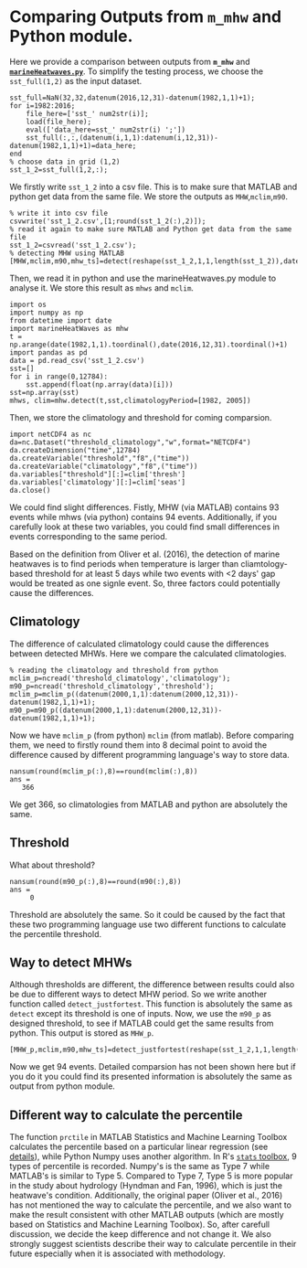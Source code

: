 Comparing Outputs from **`m_mhw`** and Python module.
==================================================================

Here we provide a comparison between outputs from **`m_mhw`** and [**`marineHeatwaves.py`**](https://github.com/ecjoliver/marineHeatWaves/blob/master/marineHeatWaves.py). To simplify the testing process, we choose the `sst_full(1,2)` as the input dataset. 

```
sst_full=NaN(32,32,datenum(2016,12,31)-datenum(1982,1,1)+1);
for i=1982:2016;
    file_here=['sst_' num2str(i)];
    load(file_here);
    eval(['data_here=sst_' num2str(i) ';'])
    sst_full(:,:,(datenum(i,1,1):datenum(i,12,31))-datenum(1982,1,1)+1)=data_here;
end
% choose data in grid (1,2)
sst_1_2=sst_full(1,2,:);
```

We firstly write `sst_1_2` into a csv file. This is to make sure that MATLAB and python get data from the same file. We store the outputs as `MHW`,`mclim`,`m90`.

```
% write it into csv file
csvwrite('sst_1_2.csv',[1;round(sst_1_2(:),2)]);
% read it again to make sure MATLAB and Python get data from the same file
sst_1_2=csvread('sst_1_2.csv');
% detecting MHW using MATLAB
[MHW,mclim,m90,mhw_ts]=detect(reshape(sst_1_2,1,1,length(sst_1_2)),datenum(1982,1,1):datenum(2016,12,31),datenum(1982,1,1),datenum(2005,12,31),datenum(1982,1,1),datenum(2016,12,31));

```

Then, we read it in python and use the marineHeatwaves.py module to analyse it. We store this result as `mhws` and `mclim`.

```
import os
import numpy as np
from datetime import date
import marineHeatWaves as mhw
t = np.arange(date(1982,1,1).toordinal(),date(2016,12,31).toordinal()+1)
import pandas as pd
data = pd.read_csv('sst_1_2.csv')
sst=[]
for i in range(0,12784):
    sst.append(float(np.array(data)[i]))
sst=np.array(sst)
mhws, clim=mhw.detect(t,sst,climatologyPeriod=[1982, 2005])
```

Then, we store the climatology and threshold for coming comparsion.

```
import netCDF4 as nc
da=nc.Dataset("threshold_climatology","w",format="NETCDF4")
da.createDimension("time",12784)
da.createVariable("threshold","f8",("time"))
da.createVariable("climatology","f8",("time"))
da.variables["threshold"][:]=clim['thresh']
da.variables['climatology'][:]=clim['seas']
da.close()
```

We could find slight differences. Fistly, MHW (via MATLAB) contains 93 events while mhws (via python) contains 94 events. Additionally, if you carefully look at these two variables, you could find small differences in events corresponding to the same period.

Based on the definition from Oliver et al. (2016), the detection of marine heatwaves is to find periods when temperature is larger than cliamtology-based threshold for at least 5 days while two events with <2 days' gap would be treated as one signle event. So, three factors could potentially cause the differences.

Climatology
-------------
The difference of calculated climatology could cause the differences between detected MHWs. Here we compare the calculated climatologies.

```
% reading the climatology and threshold from python
mclim_p=ncread('threshold_climatology','climatology');
m90_p=ncread('threshold_climatology','threshold');
mclim_p=mclim_p((datenum(2000,1,1):datenum(2000,12,31))-datenum(1982,1,1)+1);
m90_p=m90_p((datenum(2000,1,1):datenum(2000,12,31))-datenum(1982,1,1)+1);
```

Now we have `mclim_p` (from python) `mclim` (from matlab). Before comparing them, we need to firstly round them into 8 decimal point to avoid the difference caused by different programming language's way to store data.

```
nansum(round(mclim_p(:),8)==round(mclim(:),8))
ans =
   366
```

We get 366, so climatologies from MATLAB and python are absolutely the same.

Threshold
-------------
What about threshold?

```
nansum(round(m90_p(:),8)==round(m90(:),8))
ans =
     0
```

Threshold are absolutely the same. So it could be caused by the fact that these two programming language use two different functions to calculate the percentile threshold.

Way to detect MHWs
-------------
Although thresholds are different, the difference between results could also be due to different ways to detect MHW period. So we write another function called `detect_justfortest`. This function is absolutely the same as `detect` except its threshold is one of inputs. Now, we use the `m90_p` as designed threshold, to see if MATLAB could get the same results from python. This output is stored as `MHW_p`.

```
[MHW_p,mclim,m90,mhw_ts]=detect_justfortest(reshape(sst_1_2,1,1,length(sst_1_2)),datenum(1982,1,1):datenum(2016,12,31),datenum(1982,1,1),datenum(2005,12,31),datenum(1982,1,1),datenum(2016,12,31),reshape(m90_p,1,1,366));
```

Now we get 94 events. Detailed comparsion has not been shown here but if you do it you could find its presented information is absolutely the same as output from python module.

Different way to calculate the percentile
-------------
The function `prctile` in MATLAB Statistics and Machine Learning Toolbox calculates the percentile based on a particular linear regression (see [details](https://au.mathworks.com/help/stats/prctile.html?searchHighlight=prctile&s_tid=doc_srchtitle)), while Python Numpy uses another algorithm. In R's [`stats` toolbox](https://www.rdocumentation.org/packages/stats/versions/3.5.2/topics/quantile), 9 types of percentile is recorded. Numpy's is the same as Type 7 while MATLAB's is similar to Type 5. Compared to Type 7, Type 5 is more popular in the study about hydrology (Hyndman and Fan, 1996), which is just the heatwave's condition. Additionally, the original paper (Oliver et al., 2016) has not mentioned the way to calculate the percentile, and we also want to make the result consistent with other MATLAB outputs (which are mostly based on Statistics and Machine Learning Toolbox). So, after carefull discussion, we decide the keep difference and not change it. We also strongly suggest scientists describe their way to calculate percentile in their future especially when it is associated with methodology.


